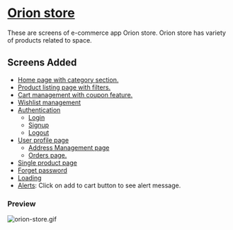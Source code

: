 # [Orion store](https://orion-store.netlify.app/)

These are screens of e-commerce app Orion store. Orion store has variety of products related to space.

## Screens Added

- [Home page with category section.](https://orion-store.netlify.app/)
- [Product listing page with filters.](https://orion-store.netlify.app/pages/product-listing/products.html)
- [Cart management with coupon feature.](https://orion-store.netlify.app/pages/cart-management/cart-management.html)
- [Wishlist management](https://orion-store.netlify.app/pages/wishlist/wishlist.html)
- [Authentication](https://orion-store.netlify.app/pages/authentication/signin.html)
  - [Login](https://orion-store.netlify.app/pages/authentication/signin.html)
  - [Signup](https://orion-store.netlify.app/pages/authentication/signup.html)
  - [Logout](https://orion-store.netlify.app/pages/profile/settings.html)
- [User profile page](https://orion-store.netlify.app/pages/profile/profile.html)
  - [Address Management page](https://orion-store.netlify.app/pages/profile/addresses.html)
  - [Orders page.](https://orion-store.netlify.app/pages/profile/orders.html)
- [Single product page](https://orion-store.netlify.app/pages/product-page/product.html)
- [Forget password](https://orion-store.netlify.app/pages/authentication/forgot-password.html)
- [Loading](https://orion-store.netlify.app/pages/loading/loading.html)
- [Alerts](https://orion-store.netlify.app/pages/product-listing/products.html): Click on add to cart button to see alert message.

### Preview

![orion-store.gif](assets/orion-store.gif)
